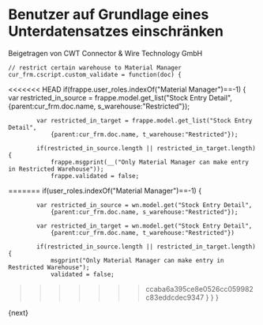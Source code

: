 # Benutzer auf Grundlage eines Unterdatensatzes einschränken
<span class="text-muted contributed-by">Beigetragen von CWT Connector & Wire Technology GmbH</span>

    // restrict certain warehouse to Material Manager
    cur_frm.cscript.custom_validate = function(doc) {
<<<<<<< HEAD
        if(frappe.user_roles.indexOf("Material Manager")==-1) {
            var restricted_in_source = frappe.model.get_list("Stock Entry Detail", 
                {parent:cur_frm.doc.name, s_warehouse:"Restricted"});

            var restricted_in_target = frappe.model.get_list("Stock Entry Detail", 
                {parent:cur_frm.doc.name, t_warehouse:"Restricted"});

            if(restricted_in_source.length || restricted_in_target.length) {
                frappe.msgprint(__("Only Material Manager can make entry in Restricted Warehouse"));
                frappe.validated = false;
=======
        if(user_roles.indexOf("Material Manager")==-1) {

            var restricted_in_source = wn.model.get("Stock Entry Detail",
                {parent:cur_frm.doc.name, s_warehouse:"Restricted"});

            var restricted_in_target = wn.model.get("Stock Entry Detail",
                {parent:cur_frm.doc.name, t_warehouse:"Restricted"})

            if(restricted_in_source.length || restricted_in_target.length) {
                msgprint("Only Material Manager can make entry in Restricted Warehouse");
                validated = false;
>>>>>>> ccaba6a395ce8e0526cc059982c83eddcdec9347
            }
        }
    }

{next}
